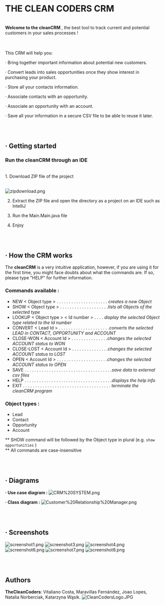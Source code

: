# THE CLEAN CODERS CRM

<br>
<b> Welcome to the cleanCRM </b>, the best tool to track current and potential customers in your sales processes !

<br><br>
This CRM will help you:

· Bring together important information about potential new customers.

· Convert leads into sales opportunities once they show interest in purchasing your product.

· Store all your contacts information.

· Associate contacts with an opportunity.

· Associate an opportunity with an account.

· Save all your information in a secure CSV file to be able to reuse it later.

<br><br>
## · Getting started

### Run the cleanCRM through an IDE
<br>
1. Download ZIP file of the project

<br>![zipdownload.png](https://github.com/EN-IH-WDPT-JUN21/TheCleanCoders-MugglesAgainstMagic-Homework-1/blob/main/img/zipdownload.png)

2. Extract the ZIP file and open the directory as a project on an IDE such as IntelliJ

3. Run the Main.Main.java file

4. Enjoy

<br><br>
## · How the CRM works

The <b>cleanCRM</b> is a very intuitive application, however, if you are using it for the first time, you might face doubts about what the commands are. If so, please type "HELP" for further information.

### Commands available :

- NEW < Object type > . . . . . . . . . . . . . . . . . . . . . _creates a new Object_
- SHOW < Object type > . . . . . . . . . . . . . . . . . . . ._lists all Objects of the selected type_
- LOOKUP < Object type > < Id number > . . . . _display the selected Object type related to the Id number_
- CONVERT < Lead Id > . . . . . . . . . . . . . . . . . . . . ._converts the selected LEAD in CONTACT, OPPORTUNITY and ACCOUNT_
- CLOSE-WON < Account Id > . . . . . . . . . . . . . . ._changes the selected ACCOUNT status to WON_
- CLOSE-LOST < Account Id > . . . . . . . . . . . . . . ._changes the selected ACCOUNT status to LOST_
- OPEN < Account Id > . . . . . . . . . . . . . . . . . . . . ._changes the selected ACCOUNT status to OPEN_
- SAVE . . . . . . . . . . . . . . . . . . . . . . . . . . . . . . . . . . . ._save data to external csv files_
- HELP . . . . . . . . . . . . . . . . . . . . . . . . . . . . . . . . . . . ._displays the help info_
- EXIT . . . . . . . . . . . . . . . . . . . . . . . . . . . . . . . . . . . . _terminate the cleanCRM program_

### Object types :

- Lead
- Contact
- Opportunity
- Account

** SHOW command will be followed by the Object type in plural (e.g. ``show opportunities`` )
<br> ** All commands are case-insensitive

<br><br>
## · Diagrams

<b>· Use case diagram : </b>
![CRM%20SYSTEM.png](https://github.com/EN-IH-WDPT-JUN21/TheCleanCoders-CRM-Homework-2/blob/main/img/CRM%20SYSTEM.png)

<b>· Class diagram : </b>
![Customer%20Relationship%20Manager.png](https://github.com/EN-IH-WDPT-JUN21/TheCleanCoders-CRM-Homework-2/blob/main/img/Customer%20Relationship%20Manager.png)

<br><br>
## · Screenshots
![screenshot1.png](https://github.com/EN-IH-WDPT-JUN21/TheCleanCoders-CRM-Homework-2/blob/main/img/Screenshot1.png)
![screenshot3.png](https://github.com/EN-IH-WDPT-JUN21/TheCleanCoders-CRM-Homework-2/blob/main/img/Screenshot3.png)
![screenshot4.png](https://github.com/EN-IH-WDPT-JUN21/TheCleanCoders-CRM-Homework-2/blob/main/img/Screenshot4.png)
![screenshot6.png](https://github.com/EN-IH-WDPT-JUN21/TheCleanCoders-CRM-Homework-2/blob/main/img/Screenshot6.png)
![screenshot7.png](https://github.com/EN-IH-WDPT-JUN21/TheCleanCoders-CRM-Homework-2/blob/main/img/Screenshot7.png)
![screenshot8.png](https://github.com/EN-IH-WDPT-JUN21/TheCleanCoders-CRM-Homework-2/blob/main/img/Screenshot8.png)

<br><br>
## Authors

**TheCleanCoders**: Vitaliano Costa, Maravillas Fernández, Joao Lopes, Natalia Norberciak, Katarzyna Wąsik.
![CleanCodersLogo.JPG](https://github.com/EN-IH-WDPT-JUN21/TheCleanCoders-MugglesAgainstMagic-Homework-1/blob/main/img/CleanCodersLogo.JPG)
